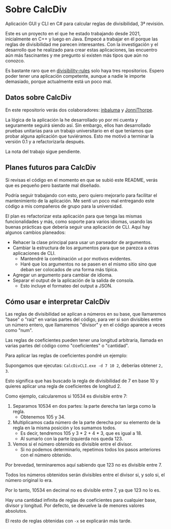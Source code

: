 # Sobre CalcDiv

Aplicación GUI y CLI en C# para calcular reglas de divisibilidad, 3ª revisión.

Este es un proyecto en el que he estado trabajando desde 2021, inicialmente en C++ y luego en Java. Empecé a trabajar en él porque las reglas de divisibilidad me parecen interesantes. Con la investigación y el desarrollo que he realizado para crear estas aplicaciones, las encuentro aún más fascinantes y me pregunto si existen más tipos que aún no conozco.

Es bastante raro que en [divisibility-rules](https://github.com/topics/divisibility-rules) solo haya tres repositorios. Espero poder tener una aplicación competente, aunque a nadie le importe demasiado, porque actualmente está un poco mal.

## Datos sobre CalcDiv

En este repositorio verás dos colaboradores: [inbaluma](https://github.com/inbaluma) y [JonniThorpe](https://github.com/JonniThorpe).

La lógica de la aplicación la he desarrollado yo por mi cuenta y seguramente seguirá siendo así. Sin embargo, ellos han desarrollado pruebas unitarias para un trabajo universitario en el que teníamos que probar alguna aplicación que tuviéramos. Esto me motivó a terminar la versión 0.1 y a refactorizarla después.

La nota del trabajo sigue pendiente.

## Planes futuros para CalcDiv

Si revisas el código en el momento en que se subió este README, verás que es pequeño pero bastante mal diseñado.

Podría seguir trabajando con esto, pero quiero mejorarlo para facilitar el mantenimiento de la aplicación. Me sentí un poco mal entregando este código a mis compañeros de grupo para la universidad.

El plan es refactorizar esta aplicación para que tenga las mismas funcionalidades y más, como soporte para varios idiomas, usando las buenas prácticas que debería seguir una aplicación de CLI. Aquí hay algunos cambios planeados:
  - Rehacer la clase principal para usar un parseador de argumentos.
  - Cambiar la estructura de los argumentos para que se parezca a otras aplicaciones de CLI.
    - Mantendré la combinación `xd` por motivos evidentes.
    - Haré que los argumentos no se pasen en el mismo sitio sino que deban ser colocados de una forma más típica.
  - Agregar un argumento para cambiar de idioma.
  - Separar el output de la aplicación de la salida de consola.
    - Esto incluye el formateo del output a JSON.

## Cómo usar e interpretar CalcDiv

Las reglas de divisibilidad se aplican a números en su base, que llamaremos "base" o "raíz" en varias partes del código, para ver si son divisibles entre un número entero, que llamaremos "divisor" y en el código aparece a veces como "num".

Las reglas de coeficientes pueden tener una longitud arbitraria, llamada en varias partes del código como "coeficientes" o "cantidad".

Para aplicar las reglas de coeficientes pondré un ejemplo:

Supongamos que ejecutas: `CalcDivCLI.exe -d 7 10 2`, deberías obtener `2, 3`.

Esto significa que has buscado la regla de divisibilidad de 7 en base 10 y quieres aplicar una regla de coeficientes de longitud 2.

Como ejemplo, calcularemos si 10534 es divisible entre 7:

1. Separamos 10534 en dos partes: la parte derecha tan larga como la regla.
   - Obtenemos 105 y 34.
2. Multiplicamos cada número de la parte derecha por su elemento de la regla en la misma posición y los sumamos todos.
   - Es decir, tendremos 105 y 3 * 2 + 4 * 3, que es igual a 18.
   - Al sumarlo con la parte izquierda nos queda 123.
3. Vemos si el número obtenido es divisible entre el divisor.
   - Si no podemos determinarlo, repetimos todos los pasos anteriores con el número obtenido.

Por brevedad, terminaremos aquí sabiendo que 123 no es divisible entre 7.

Todos los números obtenidos serán divisibles entre el divisor si, y solo si, el número original lo era.

Por lo tanto, 10534 en decimal no es divisible entre 7, ya que 123 no lo es.

Hay una cantidad infinita de reglas de coeficientes para cualquier base, divisor y longitud. Por defecto, se devuelve la de menores valores absolutos.

El resto de reglas obtenidas con `-x` se explicarán más tarde.
